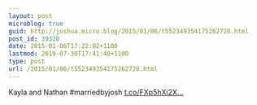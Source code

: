 ```yaml
---
layout: post
microblog: true
guid: http://joshua.micro.blog/2015/01/06/t552349354175262720.html
post_id: 39328
date: 2015-01-06T17:22:02+1100
lastmod: 2019-07-30T17:41:40+1100
type: post
url: /2015/01/06/t552349354175262720.html
---
```

Kayla and Nathan #marriedbyjosh [t.co/FXp5hXi2X...](http://t.co/FXp5hXi2XO)
